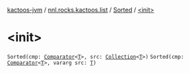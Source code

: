 [kactoos-jvm](../../index.md) / [nnl.rocks.kactoos.list](../index.md) / [Sorted](index.md) / [&lt;init&gt;](./-init-.md)

# &lt;init&gt;

`Sorted(cmp: `[`Comparator`](https://kotlinlang.org/api/latest/jvm/stdlib/kotlin/-comparator/index.html)`<`[`T`](index.md#T)`>, src: `[`Collection`](https://kotlinlang.org/api/latest/jvm/stdlib/kotlin.collections/-collection/index.html)`<`[`T`](index.md#T)`>)`
`Sorted(cmp: `[`Comparator`](https://kotlinlang.org/api/latest/jvm/stdlib/kotlin/-comparator/index.html)`<`[`T`](index.md#T)`>, vararg src: `[`T`](index.md#T)`)`